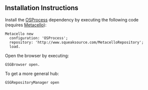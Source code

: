 ## Installation Instructions
Install the [OSProcess] dependency by executing the following code (requires [Metacello]):
```smalltalk
Metacello new
  configuration: 'OSProcess';
  repository: 'http://www.squeaksource.com/MetacelloRepository';
  load.
```

Open the browser by executing:
```smalltalk
GSGBrowser open.
```

To get a more general hub:
```smalltalk
GSGRepositoryManager open
```


<!-- References -->
[OSProcess]: http://www.squeaksource.com/OSProcess.html
[Metacello]: https://github.com/Metacello/metacello

